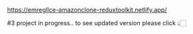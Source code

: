 https://emregllce-amazonclone-reduxtoolkit.netlify.app/

#3 project in progress.. to see updated version please click 👆🏻
